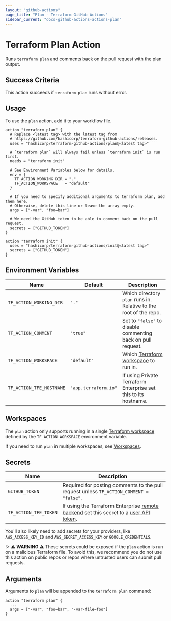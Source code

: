```yaml
---
layout: "github-actions"
page_title: "Plan - Terraform GitHub Actions"
sidebar_current: "docs-github-actions-actions-plan"
---
```


# Terraform Plan Action

Runs `terraform plan` and comments back on the pull request with the plan output.

## Success Criteria

This action succeeds if `terraform plan` runs without error.

## Usage

To use the `plan` action, add it to your workflow file.

```hcl
action "terraform plan" {
  # Replace <latest tag> with the latest tag from
  # https://github.com/hashicorp/terraform-github-actions/releases.
  uses = "hashicorp/terraform-github-actions/plan@<latest tag>"

  # `terraform plan` will always fail unless `terraform init` is run first.
  needs = "terraform init"

  # See Environment Variables below for details.
  env = {
    TF_ACTION_WORKING_DIR = "."
    TF_ACTION_WORKSPACE   = "default"
  }

  # If you need to specify additional arguments to terraform plan, add them here.
  # Otherwise, delete this line or leave the array empty.
  args = ["-var", "foo=bar"]

  # We need the GitHub token to be able to comment back on the pull request.
  secrets = ["GITHUB_TOKEN"]
}

action "terraform init" {
  uses = "hashicorp/terraform-github-actions/init@<latest tag>"
  secrets = ["GITHUB_TOKEN"]
}
```

## Environment Variables
| Name                     | Default              | Description                                                         |
|--------------------------|----------------------|---------------------------------------------------------------------|
| `TF_ACTION_WORKING_DIR`  | `"."`                | Which directory `plan` runs in. Relative to the root of the repo.   |
| `TF_ACTION_COMMENT`      | `"true"`             | Set to `"false"` to disable commenting back on pull request.        |
| `TF_ACTION_WORKSPACE`    | `"default"`          | Which [Terraform workspace](/docs/state/workspaces.html) to run in. |
| `TF_ACTION_TFE_HOSTNAME` | `"app.terraform.io"` | If using Private Terraform Enterprise set this to its hostname.     |

## Workspaces

The `plan` action only supports running in a single [Terraform workspace](/docs/state/workspaces.html)
defined by the `TF_ACTION_WORKSPACE` environment variable.

If you need to run `plan` in multiple workspaces, see [Workspaces](../workspaces.html).

## Secrets
| Name                  | Description                                                                                                                                                                                                                                   |
|-----------------------|-----------------------------------------------------------------------------------------------------------------------------------------------------------------------------------------------------------------------------------------------|
| `GITHUB_TOKEN`        | Required for posting comments to the pull request unless `TF_ACTION_COMMENT = "false"`.                                                                                                                                                       |
| `TF_ACTION_TFE_TOKEN` | If using the Terraform Enterprise [remote backend](/docs/backends/types/remote.html) set this secret to a [user API token](/docs/enterprise/users-teams-organizations/users.html#api-tokens). |

You'll also likely need to add secrets for your providers, like `AWS_ACCESS_KEY_ID` and `AWS_SECRET_ACCESS_KEY` or `GOOGLE_CREDENTIALS`.

  !> **⚠️ WARNING ⚠️** These secrets could be exposed if the `plan` action is run on a malicious Terraform file.
  To avoid this, we recommend you do not use this action on public repos or repos where untrusted users can submit pull requests.

## Arguments

Arguments to `plan` will be appended to the `terraform plan`
command:

```hcl
action "terraform plan" {
  ...
  args = ["-var", "foo=bar", "-var-file=foo"]
}
```

